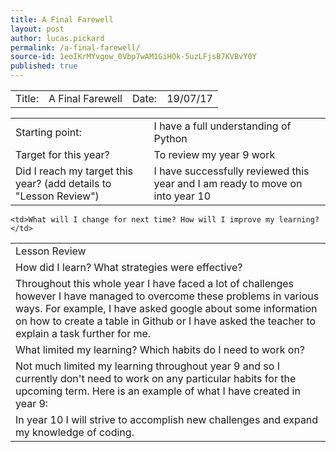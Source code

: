 ```yaml
---
title: A Final Farewell
layout: post
author: lucas.pickard
permalink: /a-final-farewell/
source-id: 1eoIKrMYvgow_0Vbp7wAM1GiHOk-5uzLFjsB7KVBvY0Y
published: true
---
```

<table>
  <tr>
    <td>Title:  </td>
    <td>A Final Farewell</td>
    <td> Date:  </td>
    <td>19/07/17</td>
  </tr>
</table>


<table>
  <tr>
    <td>Starting point:</td>
    <td>I have a full understanding of Python</td>
  </tr>
  <tr>
    <td>Target for this year?</td>
    <td>To review my year 9 work</td>
  </tr>
  <tr>
    <td>Did I reach my target this year? 
(add details to "Lesson Review")</td>
    <td>I have successfully reviewed this year and I am ready to move on into year 10</td>
  </tr>
</table>


<table>
  <tr>
    <td>Lesson Review</td>
  </tr>
  <tr>
    <td>How did I learn? What strategies were effective? </td>
  </tr>
  <tr>
    <td>Throughout this whole year I have faced a lot of challenges however I have managed to overcome these problems in various ways. For example, I have asked google about some information on how to create a table in Github or I have asked the teacher to explain a task further for me.</td>
  </tr>
  <tr>
    <td>What limited my learning? Which habits do I need to work on? </td>
  </tr>
  <tr>
    <td>Not much limited my learning throughout year 9 and so I currently don't need to work on any particular habits for the upcoming term.
Here is an example of what I have created in year 9:</td>
  <script src="//repl.it/embed/H65d/18.js"></script>
  </tr>
  <tr>
  
    <td>What will I change for next time? How will I improve my learning?</td>
  </tr>
  <tr>
    <td>In year 10 I will strive to accomplish new challenges and expand my knowledge of coding.
</td>
  </tr>
</table>


